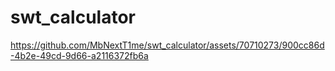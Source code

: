 # swt_calculator
https://github.com/MbNextT1me/swt_calculator/assets/70710273/900cc86d-4b2e-49cd-9d66-a2116372fb6a

